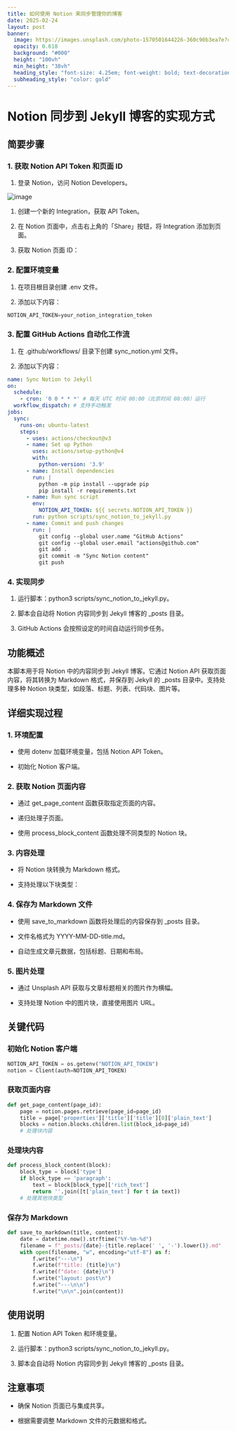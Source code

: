 ```yaml
---
title: 如何使用 Notion 来同步管理你的博客
date: 2025-02-24
layout: post
banner:
  image: https://images.unsplash.com/photo-1570501644226-360c90b3ea7e?crop=entropy&cs=tinysrgb&fit=max&fm=jpg&ixid=M3w2OTIwMzJ8MHwxfHJhbmRvbXx8fHx8fHx8fDE3NDAzNjA5NDh8&ixlib=rb-4.0.3&q=80&w=1080
  opacity: 0.618
  background: "#000"
  height: "100vh"
  min_height: "38vh"
  heading_style: "font-size: 4.25em; font-weight: bold; text-decoration: underline"
  subheading_style: "color: gold"
---
```


# Notion 同步到 Jekyll 博客的实现方式

## 简要步骤

### 1. 获取 Notion API Token 和页面 ID

1. 登录 Notion，访问 Notion Developers。

![image](https://prod-files-secure.s3.us-west-2.amazonaws.com/a7a0cc5a-89b9-4cda-8686-1fba0ca52f40/d19c1afe-dea5-4312-9333-786b0ba83054/image.png?X-Amz-Algorithm=AWS4-HMAC-SHA256&X-Amz-Content-Sha256=UNSIGNED-PAYLOAD&X-Amz-Credential=ASIAZI2LB4664LIWNHIR%2F20250224%2Fus-west-2%2Fs3%2Faws4_request&X-Amz-Date=20250224T013547Z&X-Amz-Expires=3600&X-Amz-Security-Token=IQoJb3JpZ2luX2VjEOj%2F%2F%2F%2F%2F%2F%2F%2F%2F%2FwEaCXVzLXdlc3QtMiJIMEYCIQDxkY5Ejn10iO1VDmLjnEJ9M99izFtC9R2rEURQKlEVNQIhAN2LlMb13g3fwARTrO%2FxrHvA4XXL46cjYYZjy6OnE56pKv8DCCEQABoMNjM3NDIzMTgzODA1IgwlDxc7I5X7gn1whOMq3AOQaTJBcSOpSG26ccQbK37Kywm9EmPSV%2FXrPmI4oeoPfYp792PoKR%2FKIODLazFC3yb0pOLF%2BSV10o5DdqhmZYmv7kj%2BW%2FAQDfvebCsdTDhvi8Z5HsQEDgS8dJ19OZ0xfiYIAzwr8Kai1cBQ2h3hVmUl5Ie9HdXO8xm6EYV6mwu4xZvatBAHxCpCQlfKobva8lA3ZjRBSkisSulyTH2ekI1%2BG3ZWdY2UmjlrWwQG09ojalzHv4tMQVPx9Hbu%2BS2wih2pDvy3pm9x1IpHtwR%2BDMZXkjtJmkwahkmjVK9UG%2FUNkojS1lJQ7afr40OqgU5Nnh8xQ2wm1HJ8JK0VR0CIQPoLIZo40ucfl5eQeUYbOH%2FMVy4XZcOtsHbH5Mj7Y2CnyLKyB8kJ0Cp92n%2Bs9mdvLtiFOMB6ByCIDUCbqYNaDuq3Q%2BrVrmiCRWteXxhWm08dbbg877%2BLgCknoG24mNi9WAKaMYtdbBY8Vpm5F5FhuMj4DEXkaZqlShQHUn36xwQf9Q873IDvdtgdxSea1DVRV%2FqmKSR9ShJ6E5VIY0ZrwQZZm800Na%2BuT07UMsiKicpJi9dWebL5a9IOD1PT3CUALjYsFuoddoH3mzLTQTEQZybWhLZVpgC9ra5Y82jkYTDd8e69BjqkAZpOTAzCj2LuaB3uw87JPHChZzI2eKcxp7%2FaQYeqFPOQckZJJOMGmjAP7SxKj5lPO%2BbR7D44%2Flpzh7h2Od0exPHuUdvjOdNFRNGiZ7B6fKoy4OJStfQf7HZUyVe%2Forz7pu3WabiFIm5jwX3Y%2FXLdSeFd8FWw6UG7FFUepip8k%2BjS%2BcKpIrjUPwqLIrzHWXuE65UlNQRN2Gbx3G%2Bm%2FTsoA45S81So&X-Amz-Signature=a229e88e349a37050b317e6c2def3b6d5432170df6da851f8fc282f3160a9e8f&X-Amz-SignedHeaders=host&x-id=GetObject)

1. 创建一个新的 Integration，获取 API Token。

1. 在 Notion 页面中，点击右上角的「Share」按钮，将 Integration 添加到页面。

1. 获取 Notion 页面 ID：


### 2. 配置环境变量

1. 在项目根目录创建 .env 文件。

1. 添加以下内容：

```javascript
NOTION_API_TOKEN=your_notion_integration_token
```

### 3. 配置 GitHub Actions 自动化工作流

1. 在 .github/workflows/ 目录下创建 sync_notion.yml 文件。

1. 添加以下内容：

```yaml
name: Sync Notion to Jekyll
on:
  schedule:
    - cron: '0 0 * * *' # 每天 UTC 时间 00:00（北京时间 08:00）运行
  workflow_dispatch: # 支持手动触发
jobs:
  sync:
    runs-on: ubuntu-latest
    steps:
      - uses: actions/checkout@v3
      - name: Set up Python
        uses: actions/setup-python@v4
        with:
          python-version: '3.9'
      - name: Install dependencies
        run: |
          python -m pip install --upgrade pip
          pip install -r requirements.txt
      - name: Run sync script
        env:
          NOTION_API_TOKEN: ${{ secrets.NOTION_API_TOKEN }}
        run: python scripts/sync_notion_to_jekyll.py
      - name: Commit and push changes
        run: |
          git config --global user.name "GitHub Actions"
          git config --global user.email "actions@github.com"
          git add .
          git commit -m "Sync Notion content"
          git push
```

### 4. 实现同步

1. 运行脚本：python3 scripts/sync_notion_to_jekyll.py。

1. 脚本会自动将 Notion 内容同步到 Jekyll 博客的 _posts 目录。

1. GitHub Actions 会按照设定的时间自动运行同步任务。

## 功能概述

本脚本用于将 Notion 中的内容同步到 Jekyll 博客。它通过 Notion API 获取页面内容，将其转换为 Markdown 格式，并保存到 Jekyll 的 _posts 目录中。支持处理多种 Notion 块类型，如段落、标题、列表、代码块、图片等。

## 详细实现过程

### 1. 环境配置

- 使用 dotenv 加载环境变量，包括 Notion API Token。

- 初始化 Notion 客户端。

### 2. 获取 Notion 页面内容

- 通过 get_page_content 函数获取指定页面的内容。

- 递归处理子页面。

- 使用 process_block_content 函数处理不同类型的 Notion 块。

### 3. 内容处理

- 将 Notion 块转换为 Markdown 格式。

- 支持处理以下块类型：


### 4. 保存为 Markdown 文件

- 使用 save_to_markdown 函数将处理后的内容保存到 _posts 目录。

- 文件名格式为 YYYY-MM-DD-title.md。

- 自动生成文章元数据，包括标题、日期和布局。

### 5. 图片处理

- 通过 Unsplash API 获取与文章标题相关的图片作为横幅。

- 支持处理 Notion 中的图片块，直接使用图片 URL。

## 关键代码

### 初始化 Notion 客户端

```python
NOTION_API_TOKEN = os.getenv("NOTION_API_TOKEN")
notion = Client(auth=NOTION_API_TOKEN)
```

### 获取页面内容

```python
def get_page_content(page_id):
    page = notion.pages.retrieve(page_id=page_id)
    title = page['properties']['title']['title'][0]['plain_text']
    blocks = notion.blocks.children.list(block_id=page_id)
    # 处理块内容
```

### 处理块内容

```python
def process_block_content(block):
    block_type = block['type']
    if block_type == 'paragraph':
        text = block[block_type]['rich_text']
        return ''.join([t['plain_text'] for t in text])
    # 处理其他块类型
```

### 保存为 Markdown

```python
def save_to_markdown(title, content):
    date = datetime.now().strftime("%Y-%m-%d")
    filename = f"_posts/{date}-{title.replace(' ', '-').lower()}.md"
    with open(filename, "w", encoding="utf-8") as f:
        f.write("---\n")
        f.write(f"title: {title}\n")
        f.write(f"date: {date}\n")
        f.write("layout: post\n")
        f.write("---\n\n")
        f.write("\n\n".join(content))
```

## 使用说明

1. 配置 Notion API Token 和环境变量。

1. 运行脚本：python3 scripts/sync_notion_to_jekyll.py。

1. 脚本会自动将 Notion 内容同步到 Jekyll 博客的 _posts 目录。

## 注意事项

- 确保 Notion 页面已与集成共享。

- 根据需要调整 Markdown 文件的元数据和格式。